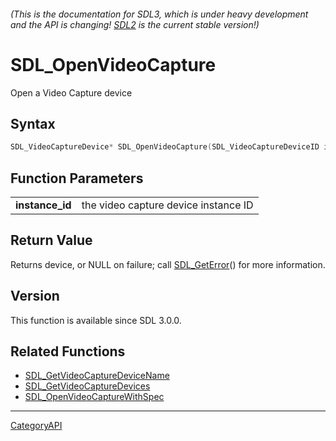 ###### (This is the documentation for SDL3, which is under heavy development and the API is changing! [SDL2](https://wiki.libsdl.org/SDL2/) is the current stable version!)
# SDL_OpenVideoCapture

Open a Video Capture device 

## Syntax

```c
SDL_VideoCaptureDevice* SDL_OpenVideoCapture(SDL_VideoCaptureDeviceID instance_id);

```

## Function Parameters

|                     |                                      |
| ------------------- | ------------------------------------ |
| **instance_id**     | the video capture device instance ID |

## Return Value

Returns device, or NULL on failure; call [SDL_GetError](SDL_GetError)() for
more information.

## Version

This function is available since SDL 3.0.0.

## Related Functions

* [SDL_GetVideoCaptureDeviceName](SDL_GetVideoCaptureDeviceName)
* [SDL_GetVideoCaptureDevices](SDL_GetVideoCaptureDevices)
* [SDL_OpenVideoCaptureWithSpec](SDL_OpenVideoCaptureWithSpec)

----
[CategoryAPI](CategoryAPI)

